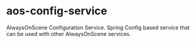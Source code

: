# aos-config-service
AlwaysOnScene Configuration Service. Spring Config based service that can be used with other AlwaysOnScene services.
